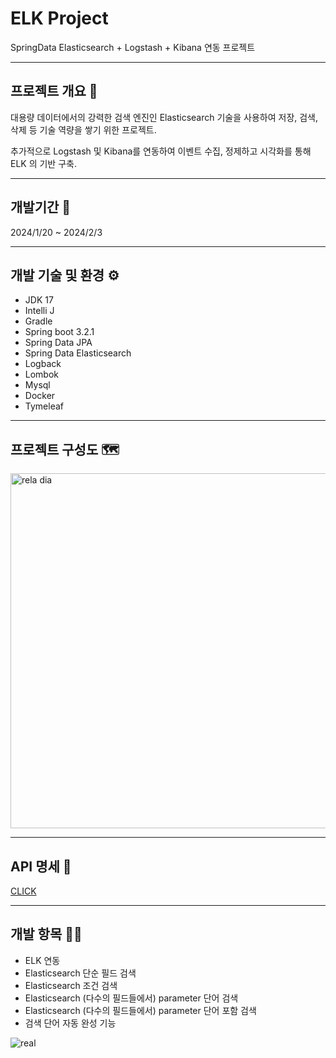 # ELK Project
SpringData Elasticsearch + Logstash + Kibana 연동 프로젝트 

---

## 프로젝트 개요 🔖
대용량 데이터에서의 강력한 검색 엔진인 Elasticsearch 기술을 사용하여 저장, 검색, 삭제 등 기술 역량을 쌓기 위한 프로젝트. 

추가적으로 Logstash 및 Kibana를 연동하여 이벤트 수집, 정제하고 시각화를 통해 ELK 의 기반 구축.

---
## 개발기간 📅 
2024/1/20 ~ 2024/2/3

---

## 개발 기술 및 환경 ⚙️
- JDK 17
- Intelli J
- Gradle
- Spring boot 3.2.1
- Spring Data JPA
- Spring Data Elasticsearch
- Logback
- Lombok
- Mysql
- Docker
- Tymeleaf

---

## 프로젝트 구성도 🗺️

<img width="568" alt="rela dia" src="https://github.com/htkwon/Spring-Data-Elasticsearch/assets/117131575/82a4a3e5-a806-4da4-b25a-e83c55ccb13a">


--- 

## API 명세 📜
[CLICK](https://github.com/htkwon/Spring-Data-Elasticsearch/blob/master/API.png)

---
## 개발 항목 👨‍💻
- ELK 연동
- Elasticsearch 단순 필드 검색
- Elasticsearch 조건 검색
- Elasticsearch (다수의 필드들에서) parameter 단어 검색
- Elasticsearch (다수의 필드들에서) parameter 단어 포함 검색
- 검색 단어 자동 완성 기능 

![real](https://github.com/htkwon/Spring-Data-Elasticsearch/assets/117131575/2765f4cb-cd83-480f-a8b8-39fb5a414140)













